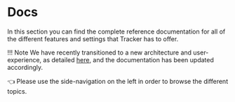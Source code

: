 # Docs

In this section you can find the complete reference documentation for all of the different features and settings that Tracker has to offer.

!!! Note
We have recently transitioned to a new architecture and user-experience, as detailed [here](https://github.com/khulnasoft-labs/tracker/discussions/2499), and the documentation has been updated accordingly.  

👈 Please use the side-navigation on the left in order to browse the different topics.
